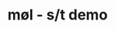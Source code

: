 ---
layout: album
title: møl - s/t demo
description: s/t demo
modified: 2015-01-03
tags: [black metal, shoegaze, denmark]
comments: false
share: false
link: http://moeldk.bandcamp.com/releases
albumid: 3088722777
facebook: https://www.facebook.com/moeldk
bandcamp: http://moeldk.bandcamp.com/releases
myspace: 
image:
  feature: content/mol/logo.jpg
---